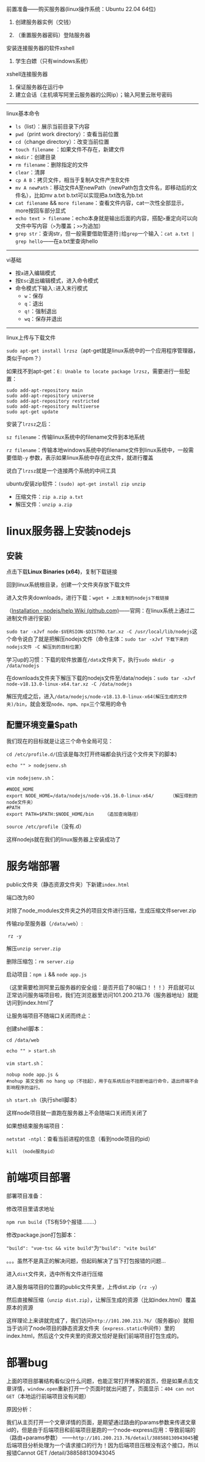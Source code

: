 前置准备——购买服务器(linux操作系统：Ubuntu  22.04 64位)

1. 创建服务器实例（交钱）

2. （重置服务器密码）登陆服务器

安装连接服务器的软件xshell

1. 学生白嫖（只有windows系统）

xshell连接服务器

1. 保证服务器在运行中
2. 建立会话（主机填写阿里云服务器的公网ip）；输入阿里云账号密码

---

linux基本命令

* `ls`（list）：展示当前目录下内容
* `pwd`（print work directory）：查看当前位置
* `cd`（change directory）：改变当前位置
* `touch filename` ：如果文件不存在，新建文件
* `mkdir`：创建目录
* `rm filename`：删除指定的文件
* `clear`：清屏
* `cp A B`：拷贝文件，相当于复制A文件产生B文件
* `mv A newPath`：移动文件A至newPath（newPath包含文件名，即移动后的文件名），比如mv a.txt b.txt可以实现把a.txt改名为b.txt
* `cat filename` && `more filename`：查看文件内容，cat一次性全部显示，more按回车部分显式
* `echo text > filename`：echo本身就是输出后面的内容，搭配`>`重定向可以向文件中写内容（`>`为覆盖；`>>`为追加）
* `grep str`：查询str，但一般需要借助管道符`|`给`grep`一个输入：`cat a.txt | grep hello`——在a.txt里查询hello

---

vi基础

* 按`a`进入编辑模式
* 按`Esc`退出编辑模式，进入命令模式
* 命令模式下输入`:`进入末行模式
  * `w`：保存
  * `q`：退出
  * `q!`：强制退出
  * `wq`：保存并退出

---

linux上传与下载文件

`sudo apt-get install lrzsz`（apt-get就是linux系统中的一个应用程序管理器，类似于npm？）

如果找不到apt-get：`E: Unable to locate package lrzsz`，需要进行一些配置：

~~~
sudo add-apt-repository main
sudo add-apt-repository universe
sudo add-apt-repository restricted
sudo add-apt-repository multiverse
sudo apt-get update
~~~

安装了`lrzsz`之后：

`sz filename`：传输linux系统中的filename文件到本地系统

`rz filename`：传输本地windows系统中的filename文件到linux系统中，一般需要借助`-y` 参数，表示如果linux系统中存在此文件，就进行覆盖

说白了`lrzsz`就是一个连接两个系统的中间工具

ubuntu安装zip软件：`(sudo) apt-get install zip unzip`

* 压缩文件：`zip a.zip a.txt`
* 解压文件：`unzip a.zip`

# linux服务器上安装nodejs

## 安装

点击下载**Linux Binaries (x64)**，复制下载链接

回到linux系统根目录，创建一个文件夹存放下载文件

进入文件夹downloads，进行下载：`wget + 上面复制的nodejs下载链接`

（[Installation · nodejs/help Wiki (github.com)](https://github.com/nodejs/help/wiki/Installation)——官网：在linux系统上通过二进制文件进行安装）

` sudo tar -xJvf node-$VERSION-$DISTRO.tar.xz -C /usr/local/lib/nodejs `这个命令说白了就是把解压nodejs文件（命令主体：` sudo tar -xJvf 下载下来的nodejs文件 -C 解压到的目标位置 `）

学习up的习惯：下载的软件放置在`/data`文件夹下，执行`sudo mkdir -p /data/nodejs`

在downloads文件夹下解压下载的nodejs文件至/data/nodejs：`sudo tar -xJvf node-v18.13.0-linux-x64.tar.xz -C /data/nodejs`

解压完成之后，进入`/data/nodejs/node-v18.13.0-linux-x64(解压生成的文件夹)/bin`，就会发现`node`、`npm`、`npx`三个常用的命令

## 配置环境变量$path

我们现在的目标就是让这三个命令全局可见：

`cd /etc/profile.d/`(应该是每次打开终端都会执行这个文件夹下的脚本)

`echo "" > nodejsenv.sh`

`vim nodejsenv.sh`：

~~~visual basic
#NODE_HOME
export NODE_HOME=/data/nodejs/node-v16.16.0-linux-x64/      （解压得到的node文件夹）
#PATH
export PATH=$PATH:$NODE_HOME/bin    （追加查询路径）
~~~

`source /etc/profile`（没有.d）

这样nodejs就在我们的linux服务器上安装成功了

# 服务端部署

public文件夹（静态资源文件夹）下新建`index.html`

端口改为80

对除了node_modules文件夹之外的项目文件进行压缩，生成压缩文件server.zip

传输zip至服务器（`/data/web`）:

​	`rz -y`

解压`unzip server.zip`

删除压缩包：`rm server.zip`

启动项目：`npm i` && `node app.js`

（这里需要检测阿里云服务器的安全组：是否开启了80端口！！！）开启就可以正常访问服务端项目啦，我们在浏览器里访问101.200.213.76（服务器地址）就能访问到index.html了

让服务端项目不随端口关闭而终止：

创建shell脚本：

`cd /data/web`

`echo "" > start.sh`

`vim start.sh`：

~~~shell
nobup node app.js &
#nohup 英文全称 no hang up（不挂起），用于在系统后台不挂断地运行命令，退出终端不会影响程序的运行。
~~~

`sh start.sh`（执行shell脚本）

这样node项目就一直跑在服务器上不会随端口关闭而关闭了

如果想结束服务端项目：

`netstat -ntpl`：查看当前进程的信息（看到node项目的pid）

`kill （node服务pid）`

# 前端项目部署

部署项目准备：

修改项目里请求地址

`npm run build`（TS有59个报错........）

修改package.json打包脚本：

`"build": "vue-tsc && vite build"`为`"build": "vite build"`

。。。虽然不是真正的解决问题，但起码解决了当下打包报错的问题...

进入`dist`文件夹，选中所有文件进行压缩

进入服务端项目的位置的public文件夹里，上传dist.zip（`rz -y`）

然后直接解压缩（`unzip dist.zip`），让解压生成的资源（比如index.html）覆盖原本的资源

这样理论上来讲就完成了，我们访问`http://101.200.213.76/`（服务器ip）就相当于访问了node项目的静态资源文件夹（`express.static`中间件）里的index.html，然后这个文件夹里的资源又恰好是我们前端项目打包生成的。

# 部署bug

上面的项目部署结构看似没什么问题，也能正常打开博客的首页，但是如果点击文章详情，`window.open`重新打开一个页面时就出问题了，页面显示：`404 can not GET`（本地运行前端项目没有问题）

原因分析：

我们从主页打开一个文章详情的页面，是期望通过路由的params参数来传递文章id的，但是由于后端项目和前端项目是跑的一个node-express应用：导致前端的 （路由+params参数） ——`http://101.200.213.76/detail/388588130943045`被后端项目分析处理为一个请求接口的行为！因为后端项目压根没有这个接口，所以报错Cannot GET /detail/388588130943045

